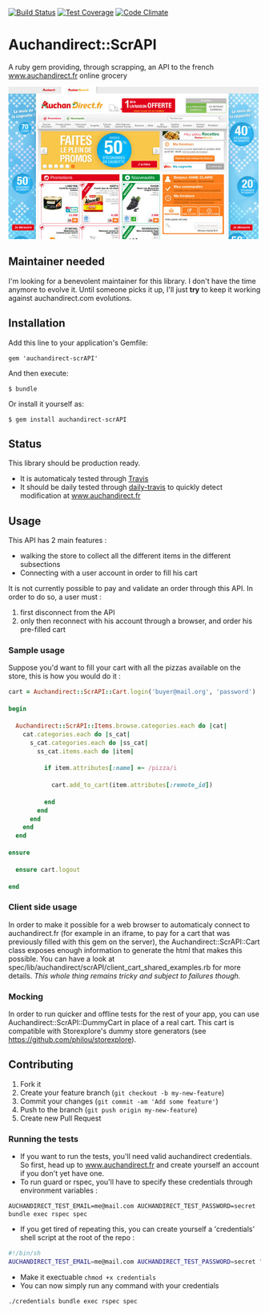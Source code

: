 [![Build Status](https://travis-ci.org/philou/auchandirect-scrAPI.svg?branch=master)](https://travis-ci.org/philou/auchandirect-scrAPI) [![Test Coverage](https://codeclimate.com/github/philou/auchandirect-scrAPI/badges/coverage.svg)](https://codeclimate.com/github/philou/auchandirect-scrAPI) [![Code Climate](https://codeclimate.com/github/philou/auchandirect-scrAPI/badges/gpa.svg)](https://codeclimate.com/github/philou/auchandirect-scrAPI)

# Auchandirect::ScrAPI

A ruby gem providing, through scrapping, an API to the french www.auchandirect.fr online grocery

![A screenshot of auchandirect](https://raw.githubusercontent.com/philou/auchandirect-scrAPI/master/screenshot.jpg)

## Maintainer needed

I'm looking for a benevolent maintainer for this library. I don't have the time anymore to evolve it. Until someone picks it up, I'll just **try** to keep it working against auchandirect.com evolutions.

## Installation

Add this line to your application's Gemfile:

    gem 'auchandirect-scrAPI'

And then execute:

    $ bundle

Or install it yourself as:

    $ gem install auchandirect-scrAPI

## Status

This library should be production ready.
* It is automaticaly tested through [Travis](https://travis-ci.org/philou/auchandirect-scrAPI)
* It should be daily tested through [daily-travis](https://github.com/philou/daily-travis) to quickly detect modification at www.auchandirect.fr

## Usage

This API has 2 main features :
* walking the store to collect all the different items in the different subsections
* Connecting with a user account in order to fill his cart

It is not currently possible to pay and validate an order through this API. In order to do so, a user must :

1. first disconnect from the API
2. only then reconnect with his account through a browser, and order his pre-filled cart

### Sample usage

Suppose you'd want to fill your cart with all the pizzas available on the store, this is how you would do it :

```ruby
cart = Auchandirect::ScrAPI::Cart.login('buyer@mail.org', 'password')

begin

  Auchandirect::ScrAPI::Items.browse.categories.each do |cat|
    cat.categories.each do |s_cat|
      s_cat.categories.each do |ss_cat|
        ss_cat.items.each do |item|

          if item.attributes[:name] =~ /pizza/i

            cart.add_to_cart(item.attributes[:remote_id])

          end
        end
      end
    end
  end

ensure

  ensure cart.logout

end

```

### Client side usage

In order to make it possible for a web browser to automaticaly connect to auchandirect.fr (for example in an iframe, to pay for a cart that was previously filled with this gem on the server), the Auchandirect::ScrAPI::Cart class exposes enough information to generate the html that makes this possible. You can have a look at spec/lib/auchandirect/scrAPI/client_cart_shared_examples.rb for more details. *This whole thing remains tricky and subject to failures though.*

### Mocking

In order to run quicker and offline tests for the rest of your app, you can use Auchandirect::ScrAPI::DummyCart in place of a real cart. This cart is compatible with Storexplore's dummy store generators (see https://github.com/philou/storexplore).

## Contributing

1. Fork it
2. Create your feature branch (`git checkout -b my-new-feature`)
3. Commit your changes (`git commit -am 'Add some feature'`)
4. Push to the branch (`git push origin my-new-feature`)
5. Create new Pull Request

### Running the tests

* If you want to run the tests, you'll need valid auchandirect credentials. So first, head up to www.auchandirect.fr and create yourself an account if you don't yet have one.
* To run guard or rspec, you'll have to specify these credentials through environment variables :

```shell
AUCHANDIRECT_TEST_EMAIL=me@mail.com AUCHANDIRECT_TEST_PASSWORD=secret bundle exec rspec spec
```

* If you get tired of repeating this, you can create yourself a 'credentials' shell script at the root of the repo :

```bash
#!/bin/sh
AUCHANDIRECT_TEST_EMAIL=me@mail.com AUCHANDIRECT_TEST_PASSWORD=secret "$@"
```

* Make it exectuable ```chmod +x credentials```
* You can now simply run any command with your credentials

```shell
./credentials bundle exec rspec spec
```
